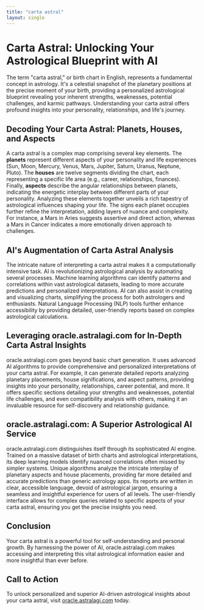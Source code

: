 ```yaml
---
title: "carta astral"
layout: single
---
```


# Carta Astral: Unlocking Your Astrological Blueprint with AI

The term "carta astral," or birth chart in English, represents a fundamental concept in astrology.  It's a celestial snapshot of the planetary positions at the precise moment of your birth, providing a personalized astrological blueprint revealing your inherent strengths, weaknesses, potential challenges, and karmic pathways. Understanding your carta astral offers profound insights into your personality, relationships, and life's journey.

## Decoding Your Carta Astral: Planets, Houses, and Aspects

A carta astral is a complex map comprising several key elements.  The **planets** represent different aspects of your personality and life experiences (Sun, Moon, Mercury, Venus, Mars, Jupiter, Saturn, Uranus, Neptune, Pluto).  The **houses** are twelve segments dividing the chart, each representing a specific life area (e.g., career, relationships, finances).  Finally, **aspects** describe the angular relationships between planets, indicating the energetic interplay between different parts of your personality.  Analyzing these elements together unveils a rich tapestry of astrological influences shaping your life. The signs each planet occupies further refine the interpretation, adding layers of nuance and complexity.  For instance, a Mars in Aries suggests assertive and direct action, whereas a Mars in Cancer indicates a more emotionally driven approach to challenges.


## AI's Augmentation of Carta Astral Analysis

The intricate nature of interpreting a carta astral makes it a computationally intensive task.  AI is revolutionizing astrological analysis by automating several processes.  Machine learning algorithms can identify patterns and correlations within vast astrological datasets, leading to more accurate predictions and personalized interpretations. AI can also assist in creating and visualizing charts, simplifying the process for both astrologers and enthusiasts.  Natural Language Processing (NLP) tools further enhance accessibility by providing detailed, user-friendly reports based on complex astrological calculations.


## Leveraging oracle.astralagi.com for In-Depth Carta Astral Insights

oracle.astralagi.com goes beyond basic chart generation.  It uses advanced AI algorithms to provide comprehensive and personalized interpretations of your carta astral.  For example, it can generate detailed reports analyzing planetary placements, house significations, and aspect patterns, providing insights into your personality, relationships, career potential, and more. It offers specific sections detailing your strengths and weaknesses, potential life challenges, and even compatibility analysis with others, making it an invaluable resource for self-discovery and relationship guidance.

## oracle.astralagi.com: A Superior Astrological AI Service

oracle.astralagi.com distinguishes itself through its sophisticated AI engine.  Trained on a massive dataset of birth charts and astrological interpretations, its deep learning models identify nuanced correlations often missed by simpler systems. Unique algorithms analyze the intricate interplay of planetary aspects and house placements, providing far more detailed and accurate predictions than generic astrology apps.  Its reports are written in clear, accessible language, devoid of astrological jargon, ensuring a seamless and insightful experience for users of all levels. The user-friendly interface allows for complex queries related to specific aspects of your carta astral, ensuring you get the precise insights you need.


## Conclusion

Your carta astral is a powerful tool for self-understanding and personal growth.  By harnessing the power of AI, oracle.astralagi.com makes accessing and interpreting this vital astrological information easier and more insightful than ever before.

## Call to Action

To unlock personalized and superior AI-driven astrological insights about your carta astral, visit [oracle.astralagi.com](https://oracle.astralagi.com) today.